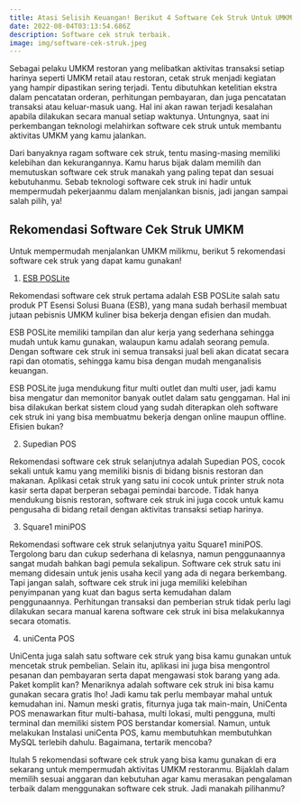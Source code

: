 ```yaml
---
title: Atasi Selisih Keuangan! Berikut 4 Software Cek Struk Untuk UMKM Restoran
date: 2022-08-04T03:13:54.686Z
description: Software cek struk terbaik.
image: img/software-cek-struk.jpeg
---
```

Sebagai pelaku UMKM restoran yang melibatkan aktivitas transaksi setiap harinya seperti UMKM retail atau restoran, cetak struk menjadi kegiatan yang hampir dipastikan sering terjadi. Tentu dibutuhkan ketelitian ekstra dalam pencatatan orderan, perhitungan pembayaran, dan juga pencatatan transaksi atau keluar-masuk uang. Hal ini akan rawan terjadi kesalahan apabila dilakukan secara manual setiap waktunya. Untungnya, saat ini perkembangan teknologi melahirkan software cek struk untuk membantu aktivitas UMKM yang kamu jalankan.

Dari banyaknya ragam software cek struk, tentu masing-masing memiliki kelebihan dan kekurangannya. Kamu harus bijak dalam memilih dan memutuskan software cek struk manakah yang paling tepat dan sesuai kebutuhanmu. Sebab teknologi software cek struk ini hadir untuk mempermudah pekerjaanmu dalam menjalankan bisnis, jadi jangan sampai salah pilih, ya!

## Rekomendasi Software Cek Struk UMKM

Untuk mempermudah menjalankan UMKM milikmu, berikut 5 rekomendasi software cek struk yang dapat kamu gunakan!

1. [ESB POSLite](http://esb.co.id)

Rekomendasi software cek struk pertama adalah ESB POSLite salah satu produk PT Esensi Solusi Buana (ESB), yang mana sudah berhasil membuat jutaan pebisnis UMKM kuliner bisa bekerja dengan efisien dan mudah.

ESB POSLite memiliki tampilan dan alur kerja yang sederhana sehingga mudah untuk kamu gunakan, walaupun kamu adalah seorang pemula. Dengan software cek struk ini semua transaksi jual beli akan dicatat secara rapi dan otomatis, sehingga kamu bisa dengan mudah menganalisis keuangan.

ESB POSLite juga mendukung fitur multi outlet dan multi user, jadi kamu bisa mengatur dan memonitor banyak outlet dalam satu genggaman. Hal ini bisa dilakukan berkat sistem cloud yang sudah diterapkan oleh software cek struk ini yang bisa membuatmu bekerja dengan online maupun offline. Efisien bukan?

2. Supedian POS

Rekomendasi software cek struk selanjutnya adalah Supedian POS, cocok sekali untuk kamu yang memiliki bisnis di bidang bisnis restoran dan makanan. Aplikasi cetak struk yang satu ini cocok untuk printer struk nota kasir serta dapat berperan sebagai pemindai barcode. Tidak hanya mendukung bisnis restoran, software cek struk ini juga cocok untuk kamu pengusaha di bidang retail dengan aktivitas transaksi setiap harinya.

3. Square1 miniPOS

Rekomendasi software cek struk selanjutnya yaitu Square1 miniPOS. Tergolong baru dan cukup sederhana di kelasnya, namun penggunaannya sangat mudah bahkan bagi pemula sekalipun. Software cek struk satu ini memang didesain untuk jenis usaha kecil yang ada di negara berkembang. Tapi jangan salah, software cek struk ini juga memiliki kelebihan penyimpanan yang kuat dan bagus serta kemudahan dalam penggunaannya. Perhitungan transaksi dan pemberian struk tidak perlu lagi dilakukan secara manual karena software cek struk ini bisa melakukannya secara otomatis.

4. uniCenta POS

UniCenta juga salah satu software cek struk yang bisa kamu gunakan untuk mencetak struk pembelian. Selain itu, aplikasi ini juga bisa mengontrol pesanan dan pembayaran serta dapat mengawasi stok barang yang ada. Paket komplit kan? Menariknya adalah software cek struk ini bisa kamu gunakan secara gratis lho! Jadi kamu tak perlu membayar mahal untuk kemudahan ini. Namun meski gratis, fiturnya juga tak main-main, UniCenta POS menawarkan fitur multi-bahasa, multi lokasi, multi pengguna, multi terminal dan memiliki sistem POS berstandar komersial. Namun, untuk melakukan Instalasi uniCenta POS, kamu membutuhkan membutuhkan MySQL terlebih dahulu. Bagaimana, tertarik mencoba?

Itulah 5 rekomendasi software cek struk yang bisa kamu gunakan di era sekarang untuk mempermudah aktivitas UMKM restoranmu. Bijaklah dalam memilih sesuai anggaran dan kebutuhan agar kamu merasakan pengalaman terbaik dalam menggunakan software cek struk. Jadi manakah pilihanmu?